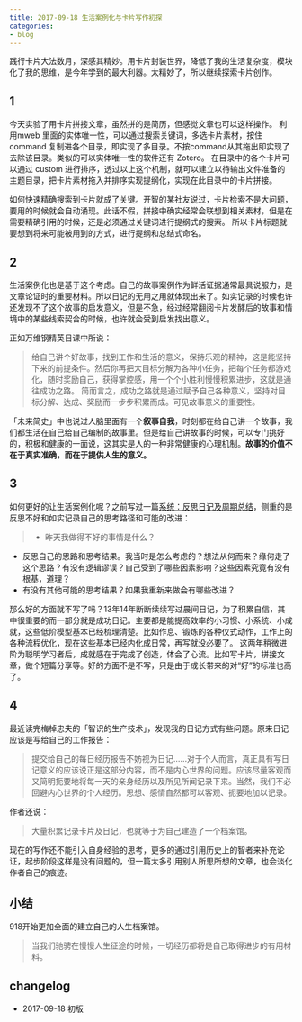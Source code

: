 ```yaml
---
title: 2017-09-18 生活案例化与卡片写作初探
categories: 
- blog
---
```


践行卡片大法数月，深感其精妙。用卡片封装世界，降低了我的生活复杂度，模块化了我的思维，是今年学到的最大利器。太精妙了，所以继续探索卡片创作。

## 1

今天实验了用卡片拼接文章，虽然拼的是简历，但感觉文章也可以这样操作。
利用mweb 里面的实体唯一性，可以通过搜索关键词，多选卡片素材，按住 command 复制进各个目录，即实现了多目录。不按command从其拖出即实现了去除该目录。类似的可以实体唯一性的软件还有 Zotero。
在目录中的各个卡片可以通过 custom 进行排序，透过以上这个机制，就可以建立以待输出文件准备的主题目录，把卡片素材拖入并排序实现提纲化，实现在此目录中的卡片拼接。

如何快速精确搜索到卡片就成了关键。开智的某社友说过，卡片检索不是大问题，要用的时候就会自动涌现。此话不假，拼接中确实经常会联想到相关素材，但是在需要精确引用的时候，还是必须通过关键词进行提纲式的搜索。
所以卡片标题就要想到将来可能被用到的方式，进行提纲和总结式命名。

## 2

生活案例化也是基于这个考虑。自己的故事案例作为鲜活证据通常最具说服力，是文章论证时的重要材料。所以日记的无用之用就体现出来了。如实记录的时候也许还发现不了这个故事的启发意义，但是不急，经过经常翻阅卡片发酵后的故事和情境中的某些线索契合的时候，也许就会受到启发找出意义。

正如万维钢精英日课中所说：
> 给自己讲个好故事，找到工作和生活的意义，保持乐观的精神，这是能坚持下来的前提条件。然后你再把大目标分解为各种小任务，把每个任务都游戏化，随时奖励自己，获得掌控感，用一个个小胜利慢慢积累进步，这就是通往成功之路。
简而言之，成功之路就是通过赋予自己各种意义，坚持对目标分解、达成、奖励而一步步积累而成。可见故事意义的重要性。

「未来简史」中也说过人脑里面有一个**叙事自我**，时刻都在给自己讲一个故事，我们都生活在自己给自己编制的故事里。但是给自己讲故事的时候，可以专门挑好的，积极和健康的一面说，这其实是人的一种非常健康的心理机制。**故事的价值不在于真实准确，而在于提供人生的意义。**

## 3

如何更好的让生活案例化呢？之前写过一篇[系统：反思日记及周期总结](https://bigv027.github.io/SummarySys.html)，侧重的是反思不好和如实记录自己的思考路径和可能的改进：
> - 昨天我做得不好的事情是什么？
- 反思自己的思路和思考结果。我当时是怎么考虑的？想法从何而来？缘何走了这个思路？有没有逻辑谬误？自己受到了哪些因素影响？这些因素究竟有没有根基，道理？
- 有没有其他可能的思考结果？如果我重新来做会有哪些改进？

那么好的方面就不写了吗？13年14年断断续续写过晨间日记，为了积累自信，其中很重要的而一部分就是成功日记。主要都是能提高效率的小习惯、小系统、小成就，这些低阶模型基本已经梳理清楚。比如作息、锻炼的各种仪式动作，工作上的各种流程优化，现在这些基本已经内化成日常，再写就没必要了。
这两年稍微进阶为聪明学习者后，成就感在于完成了创造，体会了心流。比如写卡片，拼接文章，做个短篇分享等。好的方面不是不写，只是由于成长带来的对“好”的标准也高了。

## 4

最近读完梅棹忠夫的「智识的生产技术」，发现我的日记方式有些问题。原来日记应该是写给自己的工作报告：
> 提交给自己的每日经历报告不妨视为日记……对于个人而言，真正具有写日记意义的应该说正是这部分内容，而不是内心世界的问题。应该尽量客观而又简明扼要地将每一天的亲身经历以及所见所闻记录下来。当然，我们不必回避内心世界的个人经历。思想、感情自然都可以客观、扼要地加以记录。

作者还说：
> 大量积累记录卡片及日记，也就等于为自己建造了一个档案馆。

现在的写作还不能引入自身经验的思考，更多的通过引用历史上的智者来补充论证，起步阶段这样是没有问题的，但一篇太多引用别人所思所想的文章，也会淡化作者自己的痕迹。

## 小结

 918开始更加全面的建立自己的人生档案馆。
> 当我们驰骋在慢慢人生征途的时候，一切经历都将是自己取得进步的有用材料。
 
## changelog

 - 2017-09-18 初版

